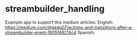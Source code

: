 # streambuilder_handling
Example app to support this medium articles: English: https://medium.com/@gedu07/actions-and-transitions-after-a-streambuilder-event-f805f48214cd Spanish: 
